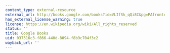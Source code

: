 ```yaml
---
content_type: external-resource
external_url: http://books.google.com/books?id=VLIfSk_qQi8C&pg=PAfrontcover
has_external_license_warning: true
license: https://en.wikipedia.org/wiki/All_rights_reserved
status: ''
title: Google Books
uid: 037316c3-f866-440d-8094-f8b9c704f3c2
wayback_url: ''
---
```

